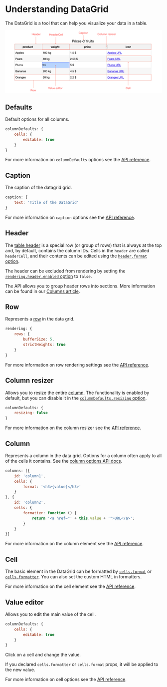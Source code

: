 Understanding DataGrid
===

The DataGrid is a tool that can help you visualize your data in a table.

![datagrid.png](datagrid.png)

Defaults
---------
Default options for all columns.

```js
columnDefaults: {
    cells: {
        editable: true
    }
}
```

For more information on `columnDefaults` options see the [API reference](https://api.highcharts.com/dashboards/#interfaces/DataGrid_Options.Options-1#columnDefaults).

Caption
---------

The caption of the datagrid grid.

```js
caption: {
    text: 'Title of the DataGrid'
}
```

For more information on `caption` options see the [API reference](https://api.highcharts.com/dashboards/#interfaces/DataGrid_Options.Options-1#caption).

Header
---------

The [table header](https://api.highcharts.com/dashboards/#interfaces/DataGrid_Options.Options-1#header) is a special row (or group of rows) that is always at the top and, by default, contains the column IDs.
Cells in the `header` are called `headerCell`, and their contents can be edited using the [`header.format` option](https://api.highcharts.com/dashboards/#interfaces/DataGrid_DataGridOptions.ColumnOptions#format).

The header can be excluded from rendering by setting the [`rendering.header.enabled` option](https://api.highcharts.com/dashboards/#interfaces/DataGrid_Options.HeaderSettings#enabled) to `false`.

The API allows you to group header rows into sections.
More information can be found in our [Columns article](https://www.highcharts.com/docs/datagrid/columns).

Row
---------

Represents a [row](https://api.highcharts.com/dashboards/#classes/DataGrid_Table_Row.Row-1) in the data grid.

```js
rendering: {
    rows: {
        bufferSize: 5,
        strictHeights: true
    }
}
```

For more information on row rendering settings see the [API reference](https://api.highcharts.com/dashboards/#interfaces/DataGrid_Options.RowsSettings).

Column resizer
---------

Allows you to resize the entire [column](https://api.highcharts.com/dashboards/#classes/DataGrid_Table_Column.Column-1). The functionality is enabled by default,
but you can disable it in the [`columnDefaults.resizing` option](https://api.highcharts.com/dashboards/#interfaces/DataGrid_Options.ColumnOptions#resizing).

```js
columnDefaults: {
    resizing: false
}
```

For more information on the column resizer see the [API reference](https://api.highcharts.com/dashboards/#classes/DataGrid_Table_Actions_ColumnsResizer.ColumnsResizer).

Column
---------

Represents a column in the data grid. Options for a column often apply to all of the cells it contains. See the [column options API docs](https://api.highcharts.com/dashboards/#interfaces/DataGrid_Options.IndividualColumnOptions).

```js
columns: [{
    id: 'column1',
    cells: {
        format: '<h3>{value}</h3>'
    }
}, {
    id: 'column2',
    cells: {
        formatter: function () {
            return '<a href="' + this.value + '">URL</a>';
        }
    }
}]
```

For more information on the column element see the [API reference](https://api.highcharts.com/dashboards/#classes/DataGrid_Table_Column.Column-1).


Cell
---------

The basic element in the DataGrid can be formatted by [`cells.format`](https://api.highcharts.com/dashboards/#interfaces/DataGrid_Options.ColumnCellOptions#format) or [`cells.formatter`](https://api.highcharts.com/dashboards/#interfaces/DataGrid_Options.ColumnCellOptions#formatter).
You can also set the custom HTML in formatters.

For more information on the cell element see the [API reference](https://api.highcharts.com/dashboards/#classes/DataGrid_Table_Cell.Cell-1).


Value editor
---------

Allows you to edit the main value of the cell.

```js
columnDefaults: {
    cells: {
        editable: true
    }
}
```

Click on a cell and change the value.

If you declared `cells.formatter` or `cells.format` props, it will be applied to the
new value.

For more information on cell options see the [API reference](https://api.highcharts.com/dashboards/#interfaces/DataGrid_Options.ColumnCellOptions#editable).
